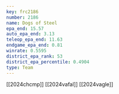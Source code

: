 ```yaml
---
key: frc2186
number: 2186
name: Dogs of Steel
epa_end: 15.57
auto_epa_end: 3.13
teleop_epa_end: 11.63
endgame_epa_end: 0.81
winrate: 0.5595
district_epa_rank: 53
district_epa_percentile: 0.4904
type: Team
---
```

[[2024chcmp]]
[[2024vafal]]
[[2024vagle]]
